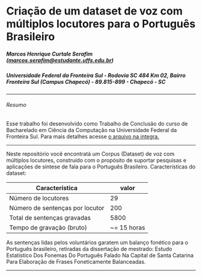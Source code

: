 # Criação de um dataset de voz com múltiplos locutores para o Português Brasileiro
##### Marcos Henrique Curtale Serafim (marcos.serafim@estudante.uffs.edu.br)
##### Universidade Federal da Fronteira Sul - Rodovia SC 484 Km 02, Bairro Fronteira Sul (Campus Chapecó) - 89.815-899 - Chapecó - SC

------------


###### Resumo
Esse trabalho foi desenvolvido como Trabalho de Conclusão do curso de Bacharelado em Ciência da Computação na Universidade Federal da Fronteira Sul. Para mais detalhes acesse  [o arquivo na integra.](http://https://drive.google.com/file/d/1Mc875Y7yYmZH7K78058Qxa7yscBfysBD/view?usp=sharing "o arquivo na integra")

------------

Neste repositório você encontratá um Corpus (Dataset) de voz com múltiplos locutores, construído com o propósito de suportar pesquisas e aplicações de sintese de fala para o Português Brasileiro. Características do dataset:

| Característica  |   valor|
| ------------ | ------------ |
| Número de locutores  | 29   |
| Número de sentenças por locutor  | 200  |
| Total de sentenças gravadas | 5800 |
| Tempo de gravação (bruto) | ~= 15 horas |

As sentenças lidas pelos voluntários garatem um balanço fonético para o Português brasileiro, retiradas da dissertação de mestrado: Estudo Estatístico Dos Fonemas Do Português Falado Na Capital de Santa Catarina Para Elaboração de Frases Foneticamente Balanceadas.

------------
